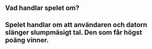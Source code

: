 ## Vad handlar spelet om?
Spelet handlar om att användaren och datorn slänger slumpmäsigt tal. Den som får högst poäng vinner.
-----------------------------------------------------------------------------------------------------


